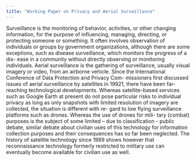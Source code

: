 ```yaml
---
title: "Working Paper on Privacy and Aerial Surveillance"
---
```


Surveillance is the monitoring of behavior, activities, or other changing information, for the purpose of influencing, managing, directing, or protecting someone or something. It often involves observation of individuals or groups by government organizations, although there are some exceptions, such as disease surveillance, which monitors the progress of a dis- ease in a community without directly observing or monitoring individuals.
Aerial surveillance is the gathering of surveillance, usually visual imagery or video, from an airborne vehicle. Since the International Conference of Data Protection and Privacy Com-
missioners first discussed issues of aerial surveillance by satellites in 19921, there have been far-reaching technological developments. Whereas satellite-based services such as Google Earth at present do not pose particular risks to individual privacy as long as only snapshots with limited resolution of imagery are collected, the situation is different with re- gard to low flying surveillance platforms such as drones. Whereas the use of drones for mili- tary (combat) purposes is the subject of some limited – due to classification - public debate, similar debate about civilian uses of this technology for information collection purposes and their consequences has so far been neglected. The history of satellite technology since 1989 shows however that reconnaissance technology formerly restricted to military use can eventually become available for civilian use as well.

